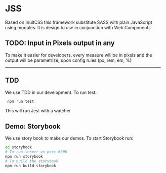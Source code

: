 # JSS
Based on InuitCSS this framework substitute SASS with plain JavaScript using modules.
It is design to use in conjunction with Web Components 

## TODO: Input in Pixels output in any 
To make it easier for developers, every measure will be in pixels and the output will be parametrize,
upon config rules (px, rem, em, %) 
****

## TDD
We use TDD in our development. To run test:
 ````bash
  npm run test
````
This will run Jest with a watcher
 

## Demo: Storybook
We use story book to make our demos.
To start Storybook run:
 ````bash
cd storybook
# To run server on port 6006
npm run storybook
# To build the storybook 
npm run build-storybook
````



